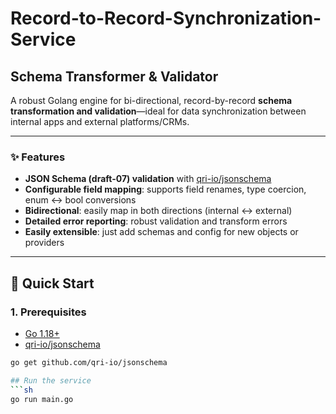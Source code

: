 # Record-to-Record-Synchronization-Service


## Schema Transformer & Validator

A robust Golang engine for bi-directional, record-by-record **schema transformation and validation**—ideal for data synchronization between internal apps and external platforms/CRMs.

---

### ✨ Features

- **JSON Schema (draft-07) validation** with [qri-io/jsonschema](https://github.com/qri-io/jsonschema)
- **Configurable field mapping**: supports field renames, type coercion, enum ↔ bool conversions
- **Bidirectional**: easily map in both directions (internal ↔ external)
- **Detailed error reporting**: robust validation and transform errors
- **Easily extensible**: just add schemas and config for new objects or providers

---

## 🚀 Quick Start

### 1. Prerequisites

- [Go 1.18+](https://golang.org/dl/)
- [qri-io/jsonschema](https://github.com/qri-io/jsonschema)

```sh
go get github.com/qri-io/jsonschema

## Run the service
```sh
go run main.go
```